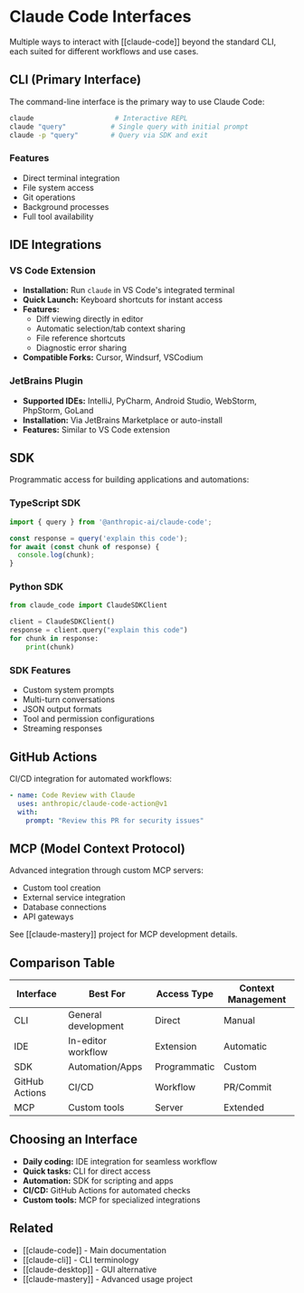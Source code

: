 # Claude Code Interfaces

Multiple ways to interact with [[claude-code]] beyond the standard CLI, each suited for different workflows and use cases.

## CLI (Primary Interface)

The command-line interface is the primary way to use Claude Code:

```bash
claude                    # Interactive REPL
claude "query"           # Single query with initial prompt  
claude -p "query"        # Query via SDK and exit
```

### Features
- Direct terminal integration
- File system access
- Git operations
- Background processes
- Full tool availability

## IDE Integrations

### VS Code Extension
- **Installation:** Run `claude` in VS Code's integrated terminal
- **Quick Launch:** Keyboard shortcuts for instant access
- **Features:**
  - Diff viewing directly in editor
  - Automatic selection/tab context sharing
  - File reference shortcuts
  - Diagnostic error sharing
- **Compatible Forks:** Cursor, Windsurf, VSCodium

### JetBrains Plugin
- **Supported IDEs:** IntelliJ, PyCharm, Android Studio, WebStorm, PhpStorm, GoLand
- **Installation:** Via JetBrains Marketplace or auto-install
- **Features:** Similar to VS Code extension

## SDK

Programmatic access for building applications and automations:

### TypeScript SDK
```typescript
import { query } from '@anthropic-ai/claude-code';

const response = query('explain this code');
for await (const chunk of response) {
  console.log(chunk);
}
```

### Python SDK
```python
from claude_code import ClaudeSDKClient

client = ClaudeSDKClient()
response = client.query("explain this code")
for chunk in response:
    print(chunk)
```

### SDK Features
- Custom system prompts
- Multi-turn conversations
- JSON output formats
- Tool and permission configurations
- Streaming responses

## GitHub Actions

CI/CD integration for automated workflows:

```yaml
- name: Code Review with Claude
  uses: anthropic/claude-code-action@v1
  with:
    prompt: "Review this PR for security issues"
```

## MCP (Model Context Protocol)

Advanced integration through custom MCP servers:
- Custom tool creation
- External service integration
- Database connections
- API gateways

See [[claude-mastery]] project for MCP development details.

## Comparison Table

| Interface | Best For | Access Type | Context Management |
|-----------|----------|-------------|-------------------|
| CLI | General development | Direct | Manual |
| IDE | In-editor workflow | Extension | Automatic |
| SDK | Automation/Apps | Programmatic | Custom |
| GitHub Actions | CI/CD | Workflow | PR/Commit |
| MCP | Custom tools | Server | Extended |

## Choosing an Interface

- **Daily coding:** IDE integration for seamless workflow
- **Quick tasks:** CLI for direct access
- **Automation:** SDK for scripting and apps
- **CI/CD:** GitHub Actions for automated checks
- **Custom tools:** MCP for specialized integrations

## Related

- [[claude-code]] - Main documentation
- [[claude-cli]] - CLI terminology
- [[claude-desktop]] - GUI alternative
- [[claude-mastery]] - Advanced usage project